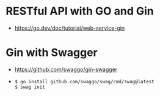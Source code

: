<h1>RESTful API with GO and Gin</h1>

- <a src= "https://go.dev/doc/tutorial/web-service-gin">https://go.dev/doc/tutorial/web-service-gin</a>

<h1>Gin with Swagger</h1>

- <a src="https://github.com/swaggo/gin-swagger">https://github.com/swaggo/gin-swagger</a>
- ```
  $ go install github.com/swaggo/swag/cmd/swag@latest
  $ swag init

  ```
